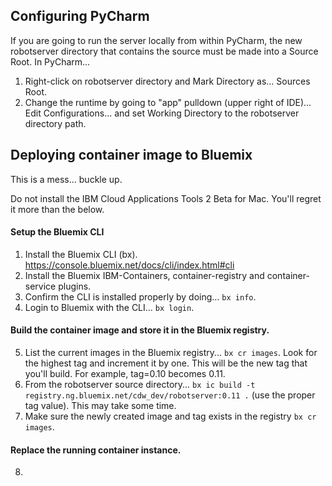 ## Configuring PyCharm

If you are going to run the server locally from within PyCharm, the new robotserver directory that contains 
the source must be made into a Source Root.  In PyCharm...

1. Right-click on robotserver directory and Mark Directory as... Sources Root.
2. Change the runtime by going to "app" pulldown (upper right of IDE)... Edit Configurations... and set Working Directory to the robotserver directory path.


## Deploying container image to Bluemix

This is a mess... buckle up.

Do not install the IBM Cloud Applications Tools 2 Beta for Mac.  You'll regret it more than the below.

#### Setup the Bluemix CLI

1. Install the Bluemix CLI (bx).  https://console.bluemix.net/docs/cli/index.html#cli
2. Install the Bluemix IBM-Containers, container-registry and container-service plugins.
3. Confirm the CLI is installed properly by doing... `bx info`.
4. Login to Bluemix with the CLI... `bx login`.

#### Build the container image and store it in the Bluemix registry.

5. List the current images in the Bluemix registry... `bx cr images`. Look for the highest
 tag and increment it by one.  This will be the new tag that you'll build.  For
 example, tag=0.10 becomes 0.11.
6. From the robotserver source directory... `bx ic build -t registry.ng.bluemix.net/cdw_dev/robotserver:0.11 .` 
(use the proper tag value).  This may take some time.
7. Make sure the newly created image and tag exists in the registry `bx cr images`.

#### Replace the running container instance.

8. 
